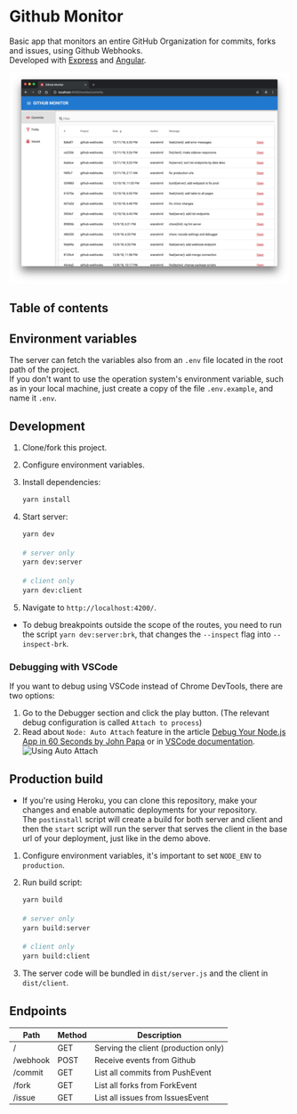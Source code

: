 # Github Monitor

Basic app that monitors an entire GitHub Organization for commits, forks and issues, using Github Webhooks.<br>
Developed with [Express](https://expressjs.com/) and [Angular](https://angular.io).

![Screenshot](assets/screenshot.png)

## Table of contents

## Environment variables

The server can fetch the variables also from an `.env` file located in the root path of the project.<br>
If you don't want to use the operation system's environment variable, such as in your local machine, just create a copy of the file `.env.example`, and name it `.env`.

## Development

1. Clone/fork this project.
2. Configure environment variables.
3. Install dependencies:

   ```bash
   yarn install
   ```

4. Start server:

   ```bash
   yarn dev

   # server only
   yarn dev:server

   # client only
   yarn dev:client
   ```

5. Navigate to `http://localhost:4200/`.

- To debug breakpoints outside the scope of the routes, you need to run the script `yarn dev:server:brk`, that changes the `--inspect` flag into `--inspect-brk`.

### Debugging with VSCode

If you want to debug using VSCode instead of Chrome DevTools, there are two options:

1. Go to the Debugger section and click the play button. (The relevant debug configuration is called `Attach to process`)
1. Read about `Node: Auto Attach` feature in the article [Debug Your Node.js App in 60 Seconds by John Papa](https://link.medium.com/5K0J0S3FAS) or in [VSCode documentation](https://code.visualstudio.com/docs/nodejs/nodejs-debugging).
   ![Using Auto Attach](https://code.visualstudio.com/assets/docs/nodejs/nodejs-debugging/auto-attach.gif)

## Production build

- If you're using Heroku, you can clone this repository, make your changes and enable automatic deployments for your repository.<br>
  The `postinstall` script will create a build for both server and client and then the `start` script will run the server that serves the client in the base url of your deployment, just like in the demo above.

1. Configure environment variables, it's important to set `NODE_ENV` to `production`.
1. Run build script:

   ```bash
   yarn build

   # server only
   yarn build:server

   # client only
   yarn build:client
   ```

1. The server code will be bundled in `dist/server.js` and the client in `dist/client`.

## Endpoints

| Path     | Method | Description                          |
| -------- | ------ | ------------------------------------ |
| /        | GET    | Serving the client (production only) |
| /webhook | POST   | Receive events from Github           |
| /commit  | GET    | List all commits from PushEvent      |
| /fork    | GET    | List all forks from ForkEvent        |
| /issue   | GET    | List all issues from IssuesEvent     |
